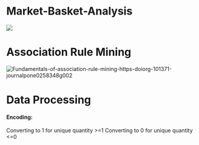 # Market-Basket-Analysis
<img src="https://miro.medium.com/max/2880/1*DHfQvlMVBaJCHpYmj1kmCw.png">
<h1> Association Rule Mining
</h1>



![Fundamentals-of-association-rule-mining-https-doiorg-101371-journalpone0258348g002](https://user-images.githubusercontent.com/113231185/197386047-8b43b1fe-d08b-421f-8de6-30f10be01ac7.png)

<h1>
  Data Processing
  </h1>
  
  <h4>Encoding:</h4>
Converting to 1 for unique quantity >=1
Converting to 0 for unique quantity <=0


